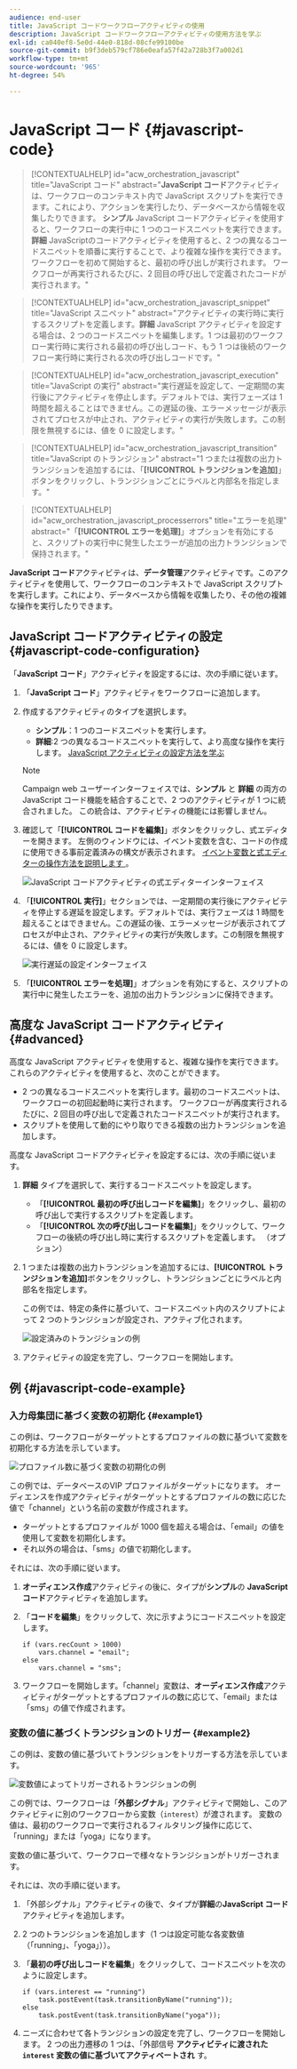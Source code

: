 ```yaml
---
audience: end-user
title: JavaScript コードワークフローアクティビティの使用
description: JavaScript コードワークフローアクティビティの使用方法を学ぶ
exl-id: ca040ef8-5e0d-44e0-818d-08cfe99100be
source-git-commit: b9f3deb579cf786e0eafa57f42a728b3f7a002d1
workflow-type: tm+mt
source-wordcount: '965'
ht-degree: 54%

---
```


# JavaScript コード {#javascript-code}

>[!CONTEXTUALHELP]
>id="acw_orchestration_javascript"
>title="JavaScript コード"
>abstract="**JavaScript コード**&#x200B;アクティビティは、ワークフローのコンテキスト内で JavaScript スクリプトを実行できます。これにより、アクションを実行したり、データベースから情報を収集したりできます。 **シンプル** JavaScript コードアクティビティを使用すると、ワークフローの実行中に 1 つのコードスニペットを実行できます。 **詳細** JavaScriptのコードアクティビティを使用すると、2 つの異なるコードスニペットを順番に実行することで、より複雑な操作を実行できます。 ワークフローを初めて開始すると、最初の呼び出しが実行されます。 ワークフローが再実行されるたびに、2 回目の呼び出しで定義されたコードが実行されます。"

>[!CONTEXTUALHELP]
>id="acw_orchestration_javascript_snippet"
>title="JavaScript スニペット"
>abstract="アクティビティの実行時に実行するスクリプトを定義します。**詳細** JavaScript アクティビティを設定する場合は、2 つのコードスニペットを編集します。1 つは最初のワークフロー実行時に実行される最初の呼び出しコード、もう 1 つは後続のワークフロー実行時に実行される次の呼び出しコードです。"

>[!CONTEXTUALHELP]
>id="acw_orchestration_javascript_execution"
>title="JavaScript の実行"
>abstract="実行遅延を設定して、一定期間の実行後にアクティビティを停止します。デフォルトでは、実行フェーズは 1 時間を超えることはできません。この遅延の後、エラーメッセージが表示されてプロセスが中止され、アクティビティの実行が失敗します。この制限を無視するには、値を 0 に設定します。"

>[!CONTEXTUALHELP]
>id="acw_orchestration_javascript_transition"
>title="JavaScript のトランジション"
>abstract="1 つまたは複数の出力トランジションを追加するには、「**[!UICONTROL トランジションを追加]**」ボタンをクリックし、トランジションごとにラベルと内部名を指定します。"

>[!CONTEXTUALHELP]
>id="acw_orchestration_javascript_processerrors"
>title="エラーを処理"
>abstract="「**[!UICONTROL エラーを処理]**」オプションを有効にすると、スクリプトの実行中に発生したエラーが追加の出力トランジションで保持されます。"

**JavaScript コード**&#x200B;アクティビティは、**データ管理**&#x200B;アクティビティです。このアクティビティを使用して、ワークフローのコンテキストで JavaScript スクリプトを実行します。これにより、データベースから情報を収集したり、その他の複雑な操作を実行したりできます。

## JavaScript コードアクティビティの設定 {#javascript-code-configuration}

「**JavaScript コード**」アクティビティを設定するには、次の手順に従います。

1. 「**JavaScript コード**」アクティビティをワークフローに追加します。

1. 作成するアクティビティのタイプを選択します。

   * **シンプル**：1 つのコードスニペットを実行します。
   * **詳細**:2 つの異なるコードスニペットを実行して、より高度な操作を実行します。 [JavaScript アクティビティの設定方法を学ぶ](#advanced)

   >[!NOTE]
   >
   >Campaign web ユーザーインターフェイスでは、**シンプル** と **詳細** の両方のJavaScript コード機能を結合することで、2 つのアクティビティが 1 つに統合されました。 この統合は、アクティビティの機能には影響しません。

1. 確認して「**[!UICONTROL コードを編集]**」ボタンをクリックし、式エディターを開きます。 左側のウィンドウには、イベント変数を含む、コードの作成に使用できる事前定義済みの構文が表示されます。 [ イベント変数と式エディターの操作方法を説明します ](../event-variables.md)。

   ![JavaScript コードアクティビティの式エディターインターフェイス ](../assets/javascript-editor.png)

1. 「**[!UICONTROL 実行]**」セクションでは、一定期間の実行後にアクティビティを停止する遅延を設定します。デフォルトでは、実行フェーズは 1 時間を超えることはできません。この遅延の後、エラーメッセージが表示されてプロセスが中止され、アクティビティの実行が失敗します。この制限を無視するには、値を 0 に設定します。

   ![ 実行遅延の設定インターフェイス ](../assets/javascript-config.png)

1. 「**[!UICONTROL エラーを処理]**」オプションを有効にすると、スクリプトの実行中に発生したエラーを、追加の出力トランジションに保持できます。

## 高度な JavaScript コードアクティビティ {#advanced}

高度な JavaScript アクティビティを使用すると、複雑な操作を実行できます。これらのアクティビティを使用すると、次のことができます。

* 2 つの異なるコードスニペットを実行します。最初のコードスニペットは、ワークフローの初回起動時に実行されます。 ワークフローが再度実行されるたびに、2 回目の呼び出しで定義されたコードスニペットが実行されます。
* スクリプトを使用して動的にやり取りできる複数の出力トランジションを追加します。

高度な JavaScript コードアクティビティを設定するには、次の手順に従います。

1. **詳細** タイプを選択して、実行するコードスニペットを設定します。

   * 「**[!UICONTROL 最初の呼び出しコードを編集]**」をクリックし、最初の呼び出しで実行するスクリプトを定義します。
   * 「**[!UICONTROL 次の呼び出しコードを編集]**」をクリックして、ワークフローの後続の呼び出し時に実行するスクリプトを定義します。 （オプション）

1. 1 つまたは複数の出力トランジションを追加するには、**[!UICONTROL トランジションを追加]**&#x200B;ボタンをクリックし、トランジションごとにラベルと内部名を指定します。

   この例では、特定の条件に基づいて、コードスニペット内のスクリプトによって 2 つのトランジションが設定され、アクティブ化されます。

   ![ 設定済みのトランジションの例 ](../assets/javascript-transitions.png)

1. アクティビティの設定を完了し、ワークフローを開始します。

## 例 {#javascript-code-example}

### 入力母集団に基づく変数の初期化 {#example1}

この例は、ワークフローがターゲットとするプロファイルの数に基づいて変数を初期化する方法を示しています。

![ プロファイル数に基づく変数の初期化の例 ](../assets/javascript-example1.png)

この例では、データベースのVIP プロファイルがターゲットになります。 オーディエンスを作成アクティビティがターゲットとするプロファイルの数に応じた値で「channel」という名前の変数が作成されます。

* ターゲットとするプロファイルが 1000 個を超える場合は、「email」の値を使用して変数を初期化します。
* それ以外の場合は、「sms」の値で初期化します。

それには、次の手順に従います。

1. **オーディエンス作成**&#x200B;アクティビティの後に、タイプが&#x200B;**シンプル**&#x200B;の **JavaScript コード**&#x200B;アクティビティを追加します。

1. 「**コードを編集**」をクリックして、次に示すようにコードスニペットを設定します。

   ```
   if (vars.recCount > 1000)
       vars.channel = "email";
   else
       vars.channel = "sms";
   ```

1. ワークフローを開始します。「channel」変数は、**オーディエンス作成**&#x200B;アクティビティがターゲットとするプロファイルの数に応じて、「email」または「sms」の値で作成されます。

### 変数の値に基づくトランジションのトリガー {#example2}

この例は、変数の値に基づいてトランジションをトリガーする方法を示しています。

![ 変数値によってトリガーされるトランジションの例 ](../assets/javascript-example2-transitions.png)

この例では、ワークフローは「**外部シグナル**」アクティビティで開始し、このアクティビティに別のワークフローから変数（`interest`）が渡されます。 変数の値は、最初のワークフローで実行されるフィルタリング操作に応じて、「running」または「yoga」になります。

変数の値に基づいて、ワークフローで様々なトランジションがトリガーされます。

それには、次の手順に従います。

1. 「外部シグナル」アクティビティの後で、タイプが&#x200B;**詳細**&#x200B;の&#x200B;**JavaScript コード**&#x200B;アクティビティを追加します。

1. 2 つのトランジションを追加します（1 つは設定可能な各変数値（「running」、「yoga」））。

1. 「**最初の呼び出しコードを編集**」をクリックして、コードスニペットを次のように設定します。

   ```
   if (vars.interest == "running")
       task.postEvent(task.transitionByName("running"));
   else
       task.postEvent(task.transitionByName("yoga"));
   ```

1. ニーズに合わせて各トランジションの設定を完了し、ワークフローを開始します。 2 つの出力遷移の 1 つは、「外部信号 **アクティビティに渡された `interest` 変数の値に基づいてアクティベートされ** す。